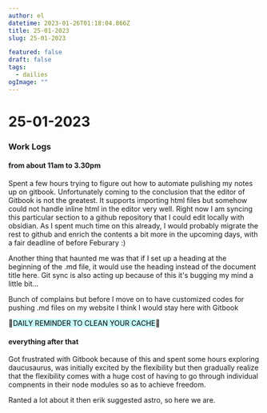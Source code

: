 ```yaml
---
author: el
datetime: 2023-01-26T01:18:04.866Z
title: 25-01-2023
slug: 25-01-2023

featured: false
draft: false
tags:
  - dailies
ogImage: ""
---
```


# 25-01-2023

### Work Logs

#### from about 11am to 3.30pm

Spent a few hours trying to figure out how to automate pulishing my notes up on gitbook. Unfortunately coming to the conclusion that the editor of Gitbook is not the greatest. It supports importing html files but somehow could not handle inline html in the editor very well. Right now I am syncing this particular section to a github repository that I could edit locally with obsidian. As I spent much time on this already, I would probably migrate the rest to github and enrich the contents a bit more in the upcoming days, with a fair deadline of before Feburary :)

Another thing that haunted me was that if I set up a heading at the beginning of the .md file, it would use the heading instead of the document title here. Git sync is also acting up because of this it's bugging my mind a little bit...

Bunch of complains but before I move on to have customized codes for pushing .md files on my website I think I would stay here with Gitbook

🐾<mark style="background: #ABF7F7A6;">DAILY REMINDER TO CLEAN YOUR CACHE</mark>🐾

#### everything after that

Got frustrated with Gitbook because of this and spent some hours exploring daucusaurus, was initially excited by the flexibility but then gradually realize that the flexibility comes with a huge cost of having to go through individual compnents in their node modules so as to achieve freedom.

Ranted a lot about it then erik suggested astro, so here we are.
